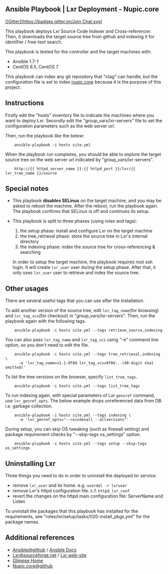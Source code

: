 ## Ansible Playbook | Lxr Deployment - Nupic.core
[![Gitter](https://badges.gitter.im/Join Chat.svg)](https://gitter.im/h2suzuki/ansible-lxr-nupic.core?utm_source=badge&utm_medium=badge&utm_campaign=pr-badge&utm_content=badge)

This playbook deploys Lxr Source Code Indexer and Cross-referencer.  Then, it downloads the target source tree from github and indexing it for identifier / free-text search.

This playbook is tested for the controller and the target machines with:

 - Ansible 1.7-1
 - CentOS 6.5, CentOS 7

This playbook can index any git repository that "ctag" can handle, but the configuration file is set to index [nupic.core](https://github.com/numenta/nupic.core) because it is the purpose of this project.


## Instructions

Firstly edit the "hosts" inventory file to indicate the machines where you want to deploy Lxr.  Secondly edit the "group_vars/lxr-servers" file to set the configuration parameters such as the web server url.

Then, run the playbook like the below:

        ansible-playbook -i hosts site.yml

When the playbook run completes, you should be able to explore the target source tree on the web server url indicated by "group_vars/lxr-servers".

        http://{{ httpd_server_name }}:{{ httpd_port }}/lxr/{{ lxr_tree_name }}/source


## Special notes

 - This playbook **disables SELinux** on the target machine, and you may be asked to reboot the machine.  After the reboot, run the playbook again.  The playbook confirms that SELinux is off and continues its setup.

 - This playbook is split to three phases (using roles and tags):

   1. the setup phase: install and configure Lxr on the target machine
   2. the tree_retrieval phase: store the source tree in Lxr's internal directory
   3. the indexing phase: index the source tree for cross-referencing & searching

   In order to setup the target machine, the playbook requires root ssh login.  It will create `lxr_user` user during the setup phase.  After that, it only uses `lxr_user` user to retrieve and index the source tree.


## Other usages

There are several useful tags that you can use after the installation.

To add another version of the source tree, edit `lxr_tag_name`(for browsing) and `lxr_tag_vcs`(for checkout) in "group_vars/lxr-servers".  Then, run the playbook again with the following tags.

        ansible-playbook -i hosts site.yml --tags retrieve_source,indexing

You can also pass `lxr_tag_name` and `lxr_tag_vcs` using "-e" command line option, so you don't need to edit the file.

        ansible-playbook -i hosts site.yml --tags tree_retrieval,indexing \
          -e 'lxr_tag_name=v1.1-8f0d lxr_tag_vcs=8f0d...(40-digit sha1 omitted)'

To list the tree versions on the browser, specify `list_tree_tags`.

        ansible-playbook -i hosts site.yml --tags list_tree_tags

To run indexing again, with special parameters of Lxr `genxref` command, use `lxr_genref_opts`.  The below example drops unreferenced data from DB. i.e. garbage collection.

        ansible-playbook -i hosts site.yml --tags indexing \
          -e 'lxr_genref_opts="--reindexall --allversions"'

During setup, you can skip OS tweaking (such as firewall setting) and package requirement checks by "--skip-tags os_settings" option.

        ansible-playbook -i hosts site.yml --tags setup --skip-tags os_settings


## Uninstalling Lxr

Three things you need to do in order to uninstall the deployed lxr service.

 - remove `lxr_user` and its home.  e.g. `userdel -r lxruser`
 - remove Lxr's httpd configuration file. c.f. `httpd_lxr_conf`
 - revert the changes on the httpd main configuration file: ServerName and Listen

To uninstall the packages that this playbook has installed for the requirements, see "roles/lxr/setup/tasks/020-install_pkgs.yml" for the package names.


## Additional references

 - [Ansible@github](https://github.com/ansible/ansible) / [Ansible Docs](http://docs.ansible.com/)
 - [Lxr@sourceforge.net](http://sourceforge.net/projects/lxr/) / [Lxr web-site](http://lxr.sourceforge.net/en/index.shtml)
 - [Glimpse Home](http://webglimpse.net/)
 - [Nupic.core@github](https://github.com/numenta/nupic.core)

